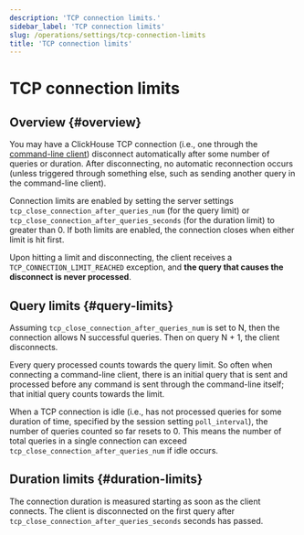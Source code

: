 ```yaml
---
description: 'TCP connection limits.'
sidebar_label: 'TCP connection limits'
slug: /operations/settings/tcp-connection-limits
title: 'TCP connection limits'
---
```


# TCP connection limits

## Overview {#overview}

You may have a ClickHouse TCP connection (i.e., one through the [command-line client](https://clickhouse.com/docs/interfaces/cli))
disconnect automatically after some number of queries or duration.
After disconnecting, no automatic reconnection occurs (unless triggered through something else,
such as sending another query in the command-line client).

Connection limits are enabled by setting the server settings
`tcp_close_connection_after_queries_num` (for the query limit)
or `tcp_close_connection_after_queries_seconds` (for the duration limit) to greater than 0. If both limits are enabled, the connection closes when either limit is hit first.

Upon hitting a limit and disconnecting, the client receives a
`TCP_CONNECTION_LIMIT_REACHED` exception, and **the query that causes the disconnect is never processed**.

## Query limits {#query-limits}

Assuming `tcp_close_connection_after_queries_num` is set to N, then the connection allows
N successful queries. Then on query N + 1, the client disconnects.

Every query processed counts towards the query limit. So often when connecting a command-line client, there is an initial query that is sent and processed before any command is sent through the command-line itself; that initial query counts towards the limit.

When a TCP connection is idle (i.e., has not processed queries for some duration of time,
specified by the session setting `poll_interval`), the number of queries counted so far resets to 0.
This means the number of total queries in a single connection can exceed
`tcp_close_connection_after_queries_num` if idle occurs.

## Duration limits {#duration-limits}

The connection duration is measured starting as soon as the client connects.
The client is disconnected on the first query after `tcp_close_connection_after_queries_seconds` seconds has passed.
